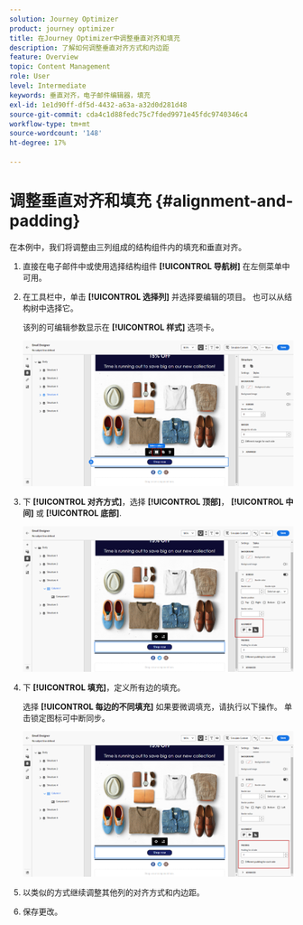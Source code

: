 ```yaml
---
solution: Journey Optimizer
product: journey optimizer
title: 在Journey Optimizer中调整垂直对齐和填充
description: 了解如何调整垂直对齐方式和内边距
feature: Overview
topic: Content Management
role: User
level: Intermediate
keywords: 垂直对齐，电子邮件编辑器，填充
exl-id: 1e1d90ff-df5d-4432-a63a-a32d0d281d48
source-git-commit: cda4c1d88fedc75c7fded9971e45fdc9740346c4
workflow-type: tm+mt
source-wordcount: '148'
ht-degree: 17%

---
```


# 调整垂直对齐和填充 {#alignment-and-padding}

在本例中，我们将调整由三列组成的结构组件内的填充和垂直对齐。

1. 直接在电子邮件中或使用选择结构组件 **[!UICONTROL 导航树]** 在左侧菜单中可用。

1. 在工具栏中，单击 **[!UICONTROL 选择列]** 并选择要编辑的项目。 也可以从结构树中选择它。

   该列的可编辑参数显示在 **[!UICONTROL 样式]** 选项卡。

   ![](assets/alignment_2.png)

1. 下 **[!UICONTROL 对齐方式]**，选择 **[!UICONTROL 顶部]**， **[!UICONTROL 中间]** 或 **[!UICONTROL 底部]**.

   ![](assets/alignment_3.png)

1. 下 **[!UICONTROL 填充]**，定义所有边的填充。

   选择 **[!UICONTROL 每边的不同填充]** 如果要微调填充，请执行以下操作。 单击锁定图标可中断同步。

   ![](assets/alignment_4.png)

1. 以类似的方式继续调整其他列的对齐方式和内边距。

1. 保存更改。
